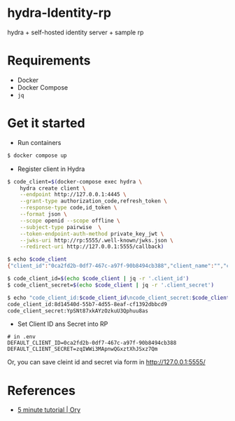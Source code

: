 # hydra-ldentity-rp

hydra + self-hosted identity server + sample rp

# Requirements

- Docker
- Docker Compose
- `jq`

# Get it started

- Run containers

```bash
$ docker compose up
```

- Register client in Hydra

```bash
$ code_client=$(docker-compose exec hydra \
    hydra create client \
    --endpoint http://127.0.0.1:4445 \
    --grant-type authorization_code,refresh_token \
    --response-type code,id_token \
    --format json \
    --scope openid --scope offline \
    --subject-type pairwise  \
    --token-endpoint-auth-method private_key_jwt \
    --jwks-uri http://rp:5555/.well-known/jwks.json \
    --redirect-uri http://127.0.0.1:5555/callback)

$ echo $code_client
{"client_id":"0ca2fd2b-0df7-467c-a97f-90b8494cb388","client_name":"","client_secret":"zqIWWi3MApnwQGxztXhJSxz7Qm","client_secret_expires_at":0,"client_uri":"","created_at":"2024-09-18T06:52:42Z","grant_types":["authorization_code","refresh_token"],"jwks":{},"jwks_uri":"http://rp:5555/.well-known/jwks.json","logo_uri":"","metadata":{},"owner":"","policy_uri":"","redirect_uris":["http://127.0.0.1:5555/callback"],"registration_access_token":"ory_at_WSjU3FpnzIc4w_aY8wEjP97b_lBd_aMNXJGiFiINDJk.P83WqokRN0nf7dF6Z_ooWlTcwEqOhxlXmy_nBUjoXFw","registration_client_uri":"http://127.0.0.1:4444/oauth2/register/","request_object_signing_alg":"RS256","response_types":["code","id_token"],"scope":"openid offline","skip_consent":false,"skip_logout_consent":false,"subject_type":"pairwise","token_endpoint_auth_method":"private_key_jwt","tos_uri":"","updated_at":"2024-09-18T06:52:42.139092Z","userinfo_signed_response_alg":"none"}

$ code_client_id=$(echo $code_client | jq -r '.client_id')
$ code_client_secret=$(echo $code_client | jq -r '.client_secret')

$ echo "code_client_id:$code_client_id\ncode_client_secret:$code_client_secret"
code_client_id:8d14540d-55b7-4d55-8eaf-cf1392dbbcd9
code_client_secret:YpSNt87xkAYzOzkuU3Qphuu8as
```

- Set Client ID ans Secret into RP

```
# in .env
DEFAULT_CLIENT_ID=0ca2fd2b-0df7-467c-a97f-90b8494cb388
DEFAULT_CLIENT_SECRET=zqIWWi3MApnwQGxztXhJSxz7Qm
```

Or, you can save cleint id and secret via form in http://127.0.0.1:5555/


# References

- [5 minute tutorial | Ory](https://www.ory.sh/docs/hydra/5min-tutorial)
